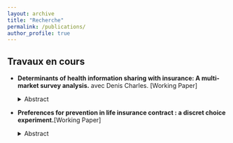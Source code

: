 ```yaml
---
layout: archive
title: "Recherche"
permalink: /publications/
author_profile: true
---
```


## Travaux en cours

* **Determinants of health information sharing with insurance: A multi-market
survey analysis.** avec Denis Charles. [Working Paper]

  <details><summary>Abstract</summary><p align="justify"><em></em></p></details>

* **Preferences for prevention in life insurance contract : a discret choice experiment.**[Working Paper]

   <details><summary>Abstract</summary><p align="justify"><em></em></p></details>
